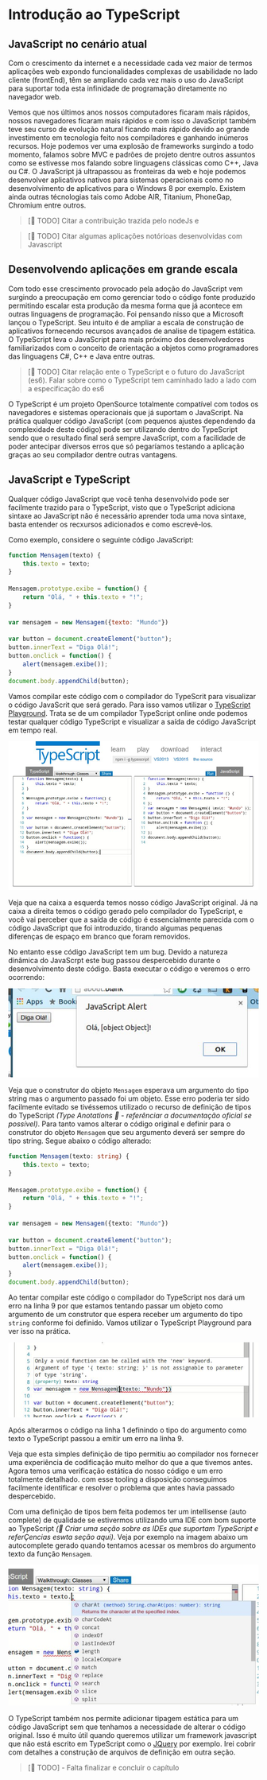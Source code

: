 # Introdução ao TypeScript

## JavaScript no cenário atual

Com o crescimento da internet e a necessidade cada vez maior de termos aplicações web expondo funcionalidades complexas de usabilidade no lado cliente (frontEnd), têm se ampliando cada vez mais o uso do JavaScript para suportar toda esta infinidade de programação diretamente no navegador web.

Vemos que nos últimos anos nossos computadores ficaram mais rápidos, nossos navegadores ficaram mais rápidos e com isso o JavaScript também teve seu curso de evolução natural ficando mais rápido devido ao grande investimento em tecnologia feito nos compiladores e ganhando inúmeros recursos. Hoje podemos ver uma explosão de frameworks surgindo a todo momento, falamos sobre MVC e padrões de projeto dentre outros assuntos como se estivesse mos falando sobre linguagens clássicas como C++, Java ou C#. O JavaScript já ultrapassou as fronteiras da web e hoje podemos desenvolver aplicativos nativos para sistemas operacionais como no desenvolvimento de aplicativos para o Windows 8 por exemplo. Existem ainda outras técnologias tais como Adobe AIR, Titanium, PhoneGap, Chromium entre outros.

> [:memo: TODO] Citar a contribuição trazida pelo nodeJs e

> [:memo: TODO] Citar algumas aplicações notórioas desenvolvidas com Javascript

## Desenvolvendo aplicações em grande escala

Com todo esse crescimento provocado pela adoção do JavaScript vem surgindo a preocupação em como gerenciar todo o código fonte produzido permitindo escalar esta produção da mesma forma que já acontece em outras linguagens de programação. Foi pensando nisso que a Microsoft lançou o TypeScript. Seu intuito é de ampliar a escala de construção de aplicativos fornecendo recursos avançados de analise de tipagem estática. O TypeScript leva o JavaScript para mais próximo dos desenvolvedores familiarizados com o conceito de orientação a objetos como programadores das linguagens C#, C++ e Java entre outras.

> [:memo: TODO] Citar relação ente o TypeScript e o futuro do JavaScript (es6). Falar sobre como o TypeScript tem caminhado lado a lado com a especificação do es6

O TypeScript é um projeto OpenSource totalmente compatível com todos os navegadores e sistemas operacionais que já suportam o JavaScript. Na prática qualquer código JavaScript (com pequenos ajustes dependendo da complexidade deste código) pode ser utilizando dentro do TypeScript sendo que o resultado final será sempre JavaScript, com a facilidade de poder antecipar diversos erros que só pegaríamos testando a aplicação graças ao seu compilador dentre outras vantagens.

## JavaScript e TypeScript

Qualquer código JavaScript que você tenha desenvolvido pode ser facilmente trazido para o TypeScript, visto que o TypeScript adiciona sintaxe ao JavaScript não é necessário aprender toda uma nova sintaxe, basta entender os recxursos adicionados e como escrevê-los.

Como exemplo, considere o seguinte código JavaScript:

```javascript
function Mensagem(texto) {
    this.texto = texto;
}

Mensagem.prototype.exibe = function() {
    return "Olá, " + this.texto + "!";
}

var mensagem = new Mensagem({texto: "Mundo"})

var button = document.createElement("button");
button.innerText = "Diga Olá!";
button.onclick = function() {
    alert(mensagem.exibe());
}
document.body.appendChild(button);
```

Vamos compilar este código com o compilador do TypeScrit para visualizar o código JavaScrit que será gerado. Para isso vamos utilizar o [TypeScript Playground](http://www.typescriptlang.org/Playground). Trata se de um compilador TypeScript online onde podemos testar qualquer código TypeScript e visualizar a saída de código JavaScript em tempo real.

![](../images/image001.jpg)

Veja que na caixa a esquerda temos nosso código JavaScript original. Já na caixa a direita temos o código gerado pelo compilador do TypeScript, e você vai perceber que a saída de código é essencialmente parecida com o código JavaScript que foi introduzido, tirando algumas pequenas diferenças de espaço em branco que foram removidos.

No entanto esse código JavaScript tem um bug. Devido a natureza dinâmica do JavaScrpt este bug passou despercebido durante o desenvolvimento deste código. Basta executar o código e veremos o erro ocorrendo:

![](../images/image002.jpg)

Veja que o construtor do objeto `Mensagem` esperava um argumento do tipo string mas o argumento passado foi um objeto. Esse erro poderia ter sido facilmente evitado se tivéssemos utilizado o recurso de definição de tipos do TypeScript _(Type Anotations :memo: - referênciar a documentação oficial se possível)_. Para tanto vamos alterar o código original e definir para o construtor do objeto `Mensagem` que seu argumento deverá ser sempre do tipo string. Segue abaixo o código alterado:

```typescript
function Mensagem(texto: string) {
    this.texto = texto;
}

Mensagem.prototype.exibe = function() {
    return "Olá, " + this.texto + "!";
}

var mensagem = new Mensagem({texto: "Mundo"})

var button = document.createElement("button");
button.innerText = "Diga Olá!";
button.onclick = function() {
    alert(mensagem.exibe());
}
document.body.appendChild(button);
```

Ao tentar compilar este código o compilador do TypeScript nos dará um erro na linha 9 por que estamos tentando passar um objeto como argumento de um construtor que espera receber um argumento do tipo `string` conforme foi definido. Vamos utilizar o TypeScript Playground para ver isso na prática.

![](../images/image003.jpg)

Após alterarmos o código na linha 1 definindo o tipo do argumento como texto o TypeScript passou a emitir um erro na linha 9.

Veja que esta simples definição de tipo permitiu ao compilador nos fornecer uma experiência de codificação muito melhor do que a que tivemos antes. Agora temos uma verificação estática do nosso código e um erro totalmente detalhado. com esse tooling a disposição conseguimos facilmente identificar e resolver o problema que antes havia passado despercebido.

Com uma definição de tipos bem feita podemos ter um intellisense (auto complete) de qualidade se estivermos utilizando uma IDE com bom suporte ao TypeScript _(:memo: Criar uma seção sobre as IDEs que suportam TypeScript e referÇencias eswta seção aqui)_. Veja por exemplo na imagem abaixo um autocomplete gerado quando tentamos acessar os membros do argumento texto da função `Mensagem`.

![](../images/image004.jpg)

O TypeScript também nos permite adicionar tipagem estática para um código JavaScript sem que tenhamos a necessidade de alterar o código original. Isso é muito útil quando queremos utilizar um framework javascript que não está escrito em TypeScript como o [JQuery](https://github.com/borisyankov/DefinitelyTyped/blob/master/jquery/jquery.d.ts) por exemplo. Irei cobrir com detalhes a construção de arquivos de definição em outra seção.

> [:memo: TODO] - Falta finalizar e concluir o capítulo
